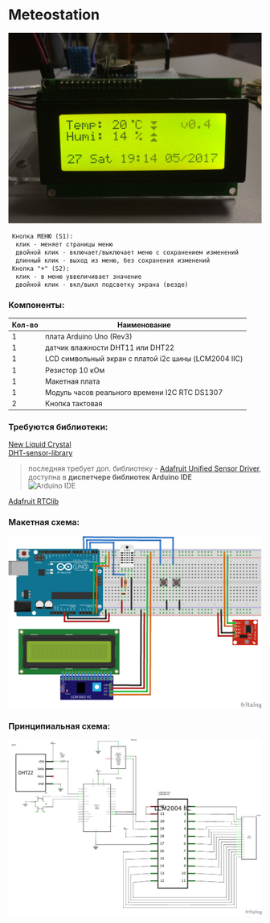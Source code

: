 # Meteostation
![Прототип](https://github.com/djhumster/Meteostation/blob/master/proto.JPG?raw=true)

     Кнопка МЕНЮ (S1):
      клик - меняет страницы меню
      двойной клик - включает/выключает меню с сохранением изменений
      длинный клик - выход из меню, без сохранения изменений
     Кнопка "+" (S2):
      клик - в меню уввеличивает значение
      двойной клик - вкл/выкл подсветку экрана (везде)
### Компоненты:  
|Кол-во|Наименование|
|------|------|
|1|плата Arduino Uno (Rev3)|
|1|датчик влажности DHT11 или DHT22|
|1|LCD символьный экран с платой i2c шины (LCM2004 IIC)|
|1|Резистор 10 кОм|
|1|Макетная плата|  
|1|Модуль часов реального времени I2C RTC DS1307|
|2|Кнопка тактовая|
### Требуются библиотеки:
[New Liquid Crystal](http://arduino-info.wikispaces.com/LCD-Blue-I2C)  
[DHT-sensor-library](https://learn.adafruit.com/dht)  
> последняя требует доп. библиотеку - [Adafruit Unified Sensor Driver](https://github.com/adafruit/Adafruit_Sensor), доступна в 
**диспетчере библиотек Arduino IDE**  
> ![Arduino IDE](https://cdn-learn.adafruit.com/assets/assets/000/038/115/medium800/weather_Screen_Shot_2016-12-26_at_12.52.24.png?1482753413)

[Adafruit RTClib](https://github.com/adafruit/RTClib/)
### Макетная схема:  
![Breadboard1](https://github.com/djhumster/Meteostation/blob/master/Meteostation_bb.png?raw=true)
### Принципиальная схема:  
![Sheme](https://github.com/djhumster/Meteostation/blob/master/Meteostation_sheme.png?raw=true)
